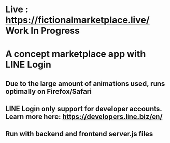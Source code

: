 # Live : https://fictionalmarketplace.live/  Work In Progress
# A concept marketplace app with LINE Login

## Due to the large amount of animations used, runs optimally on Firefox/Safari
## LINE Login only support for developer accounts. Learn more here: https://developers.line.biz/en/

## Run with backend and frontend server.js files


